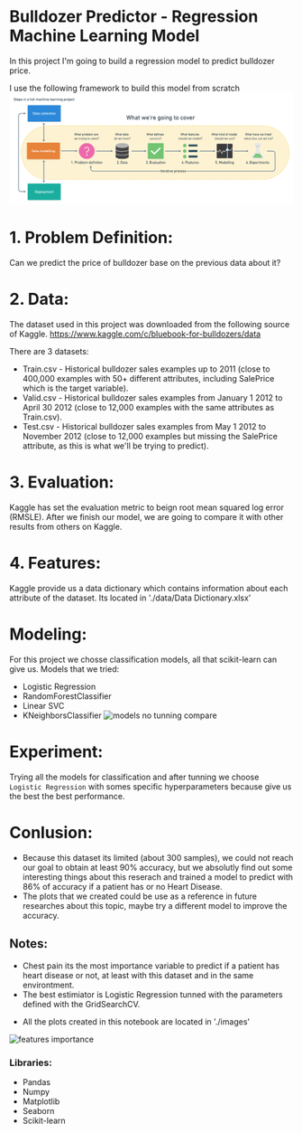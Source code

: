 # Bulldozer Predictor - Regression Machine Learning Model
In this project I'm going to build a regression model to predict bulldozer price.


I use the following framework to build this model from scratch
![machine learning framework](./images/framework.png)

# 1. Problem Definition:
Can we predict the price of bulldozer base on the previous data about it?

# 2. Data:
The dataset used in this project was downloaded from the following source of Kaggle.
https://www.kaggle.com/c/bluebook-for-bulldozers/data

There are 3 datasets:

* Train.csv - Historical bulldozer sales examples up to 2011 (close to 400,000 examples with 50+ different attributes, including SalePrice which is the target variable).
* Valid.csv - Historical bulldozer sales examples from January 1 2012 to April 30 2012 (close to 12,000 examples with the same attributes as Train.csv).
* Test.csv - Historical bulldozer sales examples from May 1 2012 to November 2012 (close to 12,000 examples but missing the SalePrice attribute, as this is what we'll be trying to predict).

# 3. Evaluation:
Kaggle has set the evaluation metric to beign root mean squared log error (RMSLE). After we finish our model, we are going to compare it with other results from others on Kaggle.

# 4. Features:
Kaggle provide us a data dictionary which contains information about each attribute of the dataset. Its located in './data/Data Dictionary.xlsx'

# Modeling: 
For this project we chosse classification models, all that scikit-learn can give us.
Models that we tried:
- Logistic Regression
- RandomForestClassifier
- Linear SVC
- KNeighborsClassifier
![models no tunning compare](./images/models_no_tunning_compare.png)

# Experiment:
Trying all the models for classification and after tunning we choose `Logistic Regression` with somes specific hyperparameters because give us the best the best performance.

# Conlusion:
* Because this dataset its limited (about 300 samples), we could not reach our goal to obtain at least 90% accuracy, but we absolutly find out some interesting things about this reserach and trained a model to predict with 86% of accuracy if a patient has or no Heart Disease.
* The plots that we created could be use as a reference in future researches about this topic, maybe try a different model to improve the accuracy.

## Notes:
* Chest pain its the most importance variable to predict if a patient has heart disease or not, at least with this dataset and in the same environtment.
* The best estimiator is Logistic Regression tunned with the parameters defined with the GridSearchCV.
- All the plots created in this notebook are located in './images'

![features importance](./images/features_importance.png)


### Libraries:
- Pandas
- Numpy
- Matplotlib
- Seaborn
- Scikit-learn

